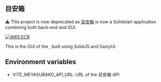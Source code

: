 ## 目安箱

⚠️ This project is now deprecated as [目安箱](https://github.com/jtekt/meyasubako) is now a Solidstart application combining both back-end and GUI.

[![AWS ECR](https://img.shields.io/badge/AWS%20ECR-meyasubako--gui-blue)](https://gallery.ecr.aws/jtekt-corporation/meyasubako-gui)

This is the GUI of the , built using SolidJS and DaisyUI.

## Environment variables

- VITE_MEYASUBAKO_API_URL: URL of the 目安箱 API
